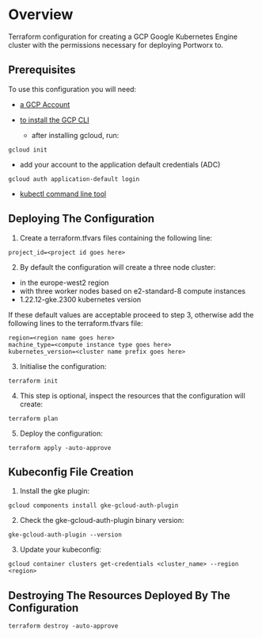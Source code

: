 # Overview

Terraform configuration for creating a GCP Google Kubernetes Engine cluster with the permissions necessary for deploying Portworx to.

## Prerequisites

To use this configuration you will need:

- [a GCP Account](https://console.cloud.google.com/)

- [to install the GCP CLI](https://cloud.google.com/sdk/docs/install)
  - after installing gcloud, run:
```
gcloud init
```
  - add your account to the application default credentials (ADC)
```
gcloud auth application-default login
```
- [kubectl command line tool](https://kubernetes.io/docs/tasks/tools/)

## Deploying The Configuration

1. Create a terraform.tfvars files containing the following line:
```
project_id=<project id goes here>
```

2. By default the configuration will create a three node cluster:

- in the europe-west2 region
- with three worker nodes based on e2-standard-8 compute instances
- 1.22.12-gke.2300 kubernetes version

If these default values are acceptable proceed to step 3, otherwise add the following lines to the terraform.tfvars file:
```
region=<region name goes here>
machine_type=<compute instance type goes here>
kubernetes_version=<cluster name prefix goes here>
```
3. Initialise the configuration:
```
terraform init
```
4. This step is optional, inspect the resources that the configuration will create:
```
terraform plan  
```  
5. Deploy the configuration:
```
terraform apply -auto-approve
```

## Kubeconfig File Creation

1. Install the gke plugin:
```
gcloud components install gke-gcloud-auth-plugin
```
2. Check the gke-gcloud-auth-plugin binary version:
```
gke-gcloud-auth-plugin --version
```
3. Update your kubeconfig:
```
gcloud container clusters get-credentials <cluster_name> --region <region>
```

## Destroying The Resources Deployed By The Configuration
```
terraform destroy -auto-approve
```
